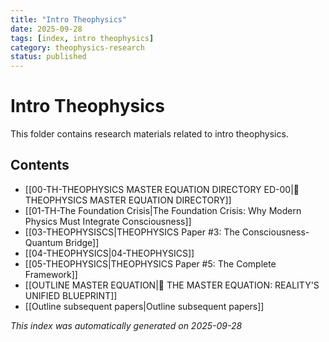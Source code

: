 ```yaml
---
title: "Intro Theophysics"
date: 2025-09-28
tags: [index, intro theophysics]
category: theophysics-research
status: published
---
```


# Intro Theophysics

This folder contains research materials related to intro theophysics.

## Contents

- [[00-TH-THEOPHYSICS MASTER EQUATION DIRECTORY ED-00|🧮 THEOPHYSICS MASTER EQUATION DIRECTORY]]
- [[01-TH-The Foundation Crisis|The Foundation Crisis: Why Modern Physics Must Integrate Consciousness]]
- [[03-THEOPHYSISCS|THEOPHYSICS Paper #3: The Consciousness-Quantum Bridge]]
- [[04-THEOPHYSICS|04-THEOPHYSICS]]
- [[05-THEOPHYSICS|THEOPHYSICS Paper #5: The Complete Framework]]
- [[OUTLINE MASTER EQUATION|🌌 THE MASTER EQUATION: REALITY'S UNIFIED BLUEPRINT]]
- [[Outline subsequent papers|Outline subsequent papers]]

*This index was automatically generated on 2025-09-28*